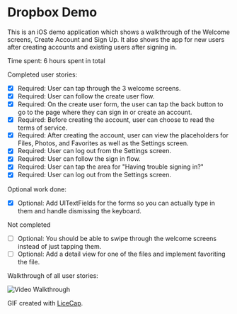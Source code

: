 # Dropbox Demo

This is an iOS demo application which shows a walkthrough of the Welcome screens, Create Account and Sign Up. It also shows the app for new users after creating accounts and existing users after signing in.

Time spent: 6 hours spent in total

Completed user stories:

 * [x] Required: User can tap through the 3 welcome screens.
 * [x] Required: User can follow the create user flow.
 * [x] Required: On the create user form, the user can tap the back button to go to the page where they can sign in or create an account.
 * [x] Required: Before creating the account, user can choose to read the terms of service.
 * [x] Required: After creating the account, user can view the placeholders for Files, Photos, and Favorites as well as the Settings screen.
 * [x] Required: User can log out from the Settings screen.
 * [x] Required: User can follow the sign in flow.
 * [x] Required: User can tap the area for "Having trouble signing in?"
 * [x] Required: User can log out from the Settings screen.
 
Optional work done:
 
 * [x] Optional: Add UITextFields for the forms so you can actually type in them and handle dismissing the keyboard.

Not completed

 * [ ] Optional: You should be able to swipe through the welcome screens instead of just tapping them.
 * [ ] Optional: Add a detail view for one of the files and implement favoriting the file.
 
Walkthrough of all user stories:

![Video Walkthrough](DropboxDemo2.gif)

GIF created with [LiceCap](http://www.cockos.com/licecap/).

